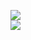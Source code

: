 [![](https://img.shields.io/badge/Made%20With-Github%20Spray-lightgrey.svg?style=for-the-badge&logo=github)](https://github.com/Annihil/github-spray#17574)  
[![](https://i.imgur.com/2DrTn0Z.gif)](https://github.com/Annihil/github-spray)